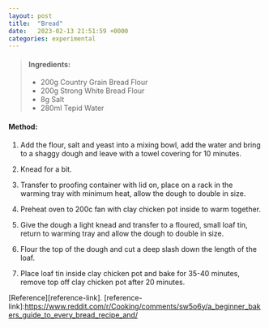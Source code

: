 ```yaml
---
layout: post
title:  "Bread"
date:   2023-02-13 21:51:59 +0000
categories: experimental
---
```

> #### Ingredients:
>
> - 200g Country Grain Bread Flour
> - 200g Strong White Bread Flour
> - 8g Salt
> - 280ml Tepid Water



#### Method:


1. Add the flour, salt and yeast into a mixing bowl, add the water and bring to a shaggy dough and leave with a towel covering for 10 minutes.

2. Knead for a bit.

3. Transfer to proofing container with lid on, place on a rack in the warming tray with minimum heat, allow the dough to double in size.

4. Preheat oven to 200c fan with clay chicken pot inside to warm together.

5. Give the dough a light knead and transfer to a floured, small loaf tin, return to warming tray and allow the dough to double in size.

6. Flour the top of the dough and cut a deep slash down the length of the loaf.

7. Place loaf tin inside clay chicken pot and bake for 35-40 minutes, remove top off clay chicken pot after 20 minutes. 

[Reference][reference-link].
[reference-link]:https://www.reddit.com/r/Cooking/comments/sw5o6y/a_beginner_bakers_guide_to_every_bread_recipe_and/